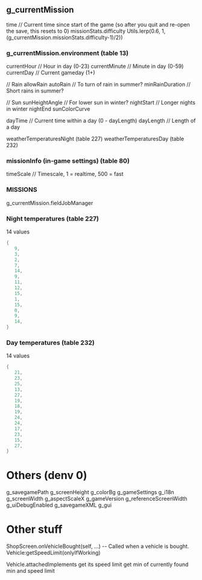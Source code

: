 

## g_currentMission

time // Current time since start of the game (so after you quit and re-open the save, this resets to 0)
missionStats.difficulty
   Utils.lerp(0.6, 1, (g_currentMission.missionStats.difficulty-1)/2))

### g_currentMission.environment (table 13)

currentHour  // Hour in day (0-23)
currentMinute // Minute in day (0-59)
currentDay // Current gameday (1+)

// Rain
allowRain
autoRain // To turn of rain in summer?
minRainDuration // Short rains in summer?

// Sun
sunHeightAngle // For lower sun in winter?
nightStart // Longer nights in winter
nightEnd
sunColorCurve

dayTime // Current time within a day (0 - dayLength)
dayLength // Length of a day

weatherTemperaturesNight (table 227)
weatherTemperaturesDay (table 232)


### missionInfo (in-game settings) (table 80)

timeScale // Timescale, 1 = realtime, 500 = fast


### MISSIONS

g_currentMission.fieldJobManager

### Night temperatures (table 227)
14 values

```lua
{
   9,
   3,
   2,
   7,
   14,
   9,
   11,
   12,
   15,
   1,
   15,
   0,
   9,
   14,
}
```

### Day temperatures (table 232)

14 values
``` lua
{
   21,
   23,
   25,
   13,
   27,
   19,
   18,
   19,
   24,
   24,
   17,
   23,
   15,
   27,
}
```

# Others (denv 0)

g_savegamePath
g_screenHeight
g_colorBg
g_gameSettings
g_i18n
g_screenWidth
g_aspectScaleX
g_gameVersion
g_referenceScreenWidth
g_uiDebugEnabled
g_savegameXML
g_gui

# Other stuff

ShopScreen.onVehicleBought(self, ...) -- Called when a vehicle is bought.
Vehicle:getSpeedLimit(onlyIfWorking)

Vehicle.attachedImplements
   get its speed limit
   get min of currently found min and speed limit
